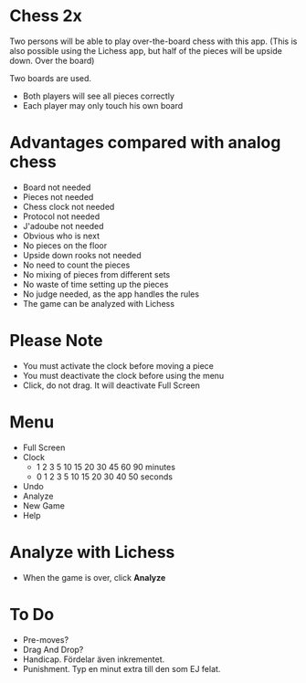 # Chess 2x

Two persons will be able to play over-the-board chess with this app.
(This is also possible using the Lichess app, but half of the pieces will be upside down. Over the board)

Two boards are used.
* Both players will see all pieces correctly
* Each player may only touch his own board

# Advantages compared with analog chess

* Board not needed
* Pieces not needed
* Chess clock not needed
* Protocol not needed
* J'adoube not needed
* Obvious who is next
* No pieces on the floor
* Upside down rooks not needed
* No need to count the pieces
* No mixing of pieces from different sets
* No waste of time setting up the pieces
* No judge needed, as the app handles the rules
* The game can be analyzed with Lichess

# Please Note

* You must activate the clock before moving a piece
* You must deactivate the clock before using the menu
* Click, do not drag. It will deactivate Full Screen

# Menu

* Full Screen
* Clock
	* 1 2 3 5 10 15 20 30 45 60 90 minutes
	* 0 1 2 3  5 10 15 20 30 40 50 seconds
* Undo
* Analyze
* New Game
* Help

# Analyze with Lichess

* When the game is over, click **Analyze**

# To Do

* Pre-moves?
* Drag And Drop?
* Handicap. Fördelar även inkrementet.
* Punishment. Typ en minut extra till den som EJ felat.

